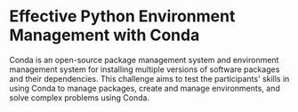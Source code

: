 # Effective Python Environment Management with Conda

Conda is an open-source package management system and environment management system for installing multiple versions of software packages and their dependencies. This challenge aims to test the participants' skills in using Conda to manage packages, create and manage environments, and solve complex problems using Conda.